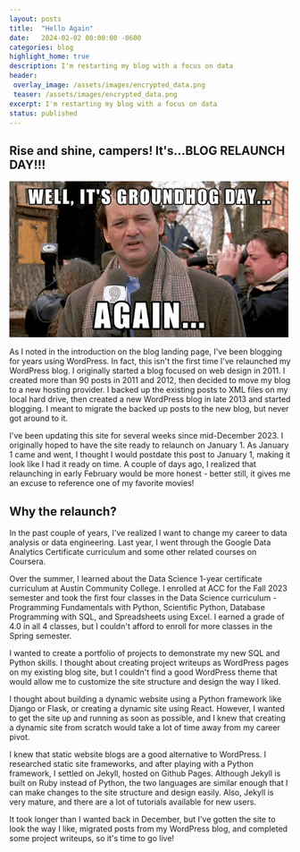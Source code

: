 ```yaml
---
layout: posts
title:  "Hello Again"
date:   2024-02-02 00:00:00 -0600
categories: blog
highlight_home: true
description: I'm restarting my blog with a focus on data
header:
 overlay_image: /assets/images/encrypted_data.png
 teaser: /assets/images/encrypted_data.png
excerpt: I'm restarting my blog with a focus on data
status: published
---
```

## Rise and shine, campers! It's...BLOG RELAUNCH DAY!!!  
![Well, it's Groundhog Day...again.](/assets/images/GroundhogDayAgain.png)  

As I noted in the introduction on the blog landing page, I've been blogging for years using WordPress. In fact, this isn't the first time I've relaunched my WordPress blog. I originally started a blog focused on web design in 2011. I created more than 90 posts in 2011 and 2012, then decided to move my blog to a new hosting provider. I backed up the existing posts to XML files on my local hard drive, then created a new WordPress blog in late 2013 and started blogging. I meant to migrate the backed up posts to the new blog, but never got around to it.

I've been updating this site for several weeks since mid-December 2023. I originally hoped to have the site ready to relaunch on January 1. As January 1 came and went, I thought I would postdate this post to January 1, making it look like I had it ready on time. A couple of days ago, I realized that relaunching in early February would be more honest - better still, it gives me an excuse to reference one of my favorite movies!  

## Why the relaunch?
In the past couple of years, I've realized I want to change my career to data analysis or data engineering. Last year, I went through the Google Data Analytics Certificate curriculum and some other related courses on Coursera.  

Over the summer, I learned about the Data Science 1-year certificate curriculum at Austin Community College. I enrolled at ACC for the Fall 2023 semester and took the first four classes in the Data Science curriculum - Programming Fundamentals with Python, Scientific Python, Database Programming with SQL, and Spreadsheets using Excel. I earned a grade of 4.0 in all 4 classes, but I couldn't afford to enroll for more classes in the Spring semester.

I wanted to create a portfolio of projects to demonstrate my new SQL and Python skills. I thought about creating project writeups as WordPress pages on my existing blog site, but I couldn't find a good WordPress theme that would allow me to customize the site structure and design the way I liked.  

I thought about building a dynamic website using a Python framework like Django or Flask, or creating a dynamic site using React. However, I wanted to get the site up and running as soon as possible, and I knew that creating a dynamic site from scratch would take a lot of time away from my career pivot.  

I knew that static website blogs are a good alternative to WordPress. I researched static site frameworks, and after playing with a Python framework, I settled on Jekyll, hosted on Github Pages. Although Jekyll is built on Ruby instead of Python, the two languages are similar enough that I can make changes to the site structure and design easily. Also, Jekyll is very mature, and there are a lot of tutorials available for new users.  

It took longer than I wanted back in December, but I've gotten the site to look the way I like, migrated posts from my WordPress blog, and completed some project writeups, so it's time to go live!